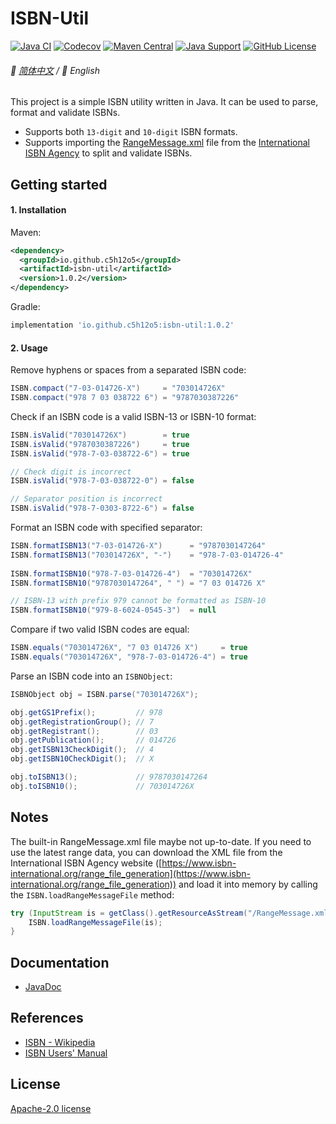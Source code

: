 # ISBN-Util

[![Java CI](https://img.shields.io/github/actions/workflow/status/c5h12o5/isbn-util/code-coverage.yml?logo=github)](https://github.com/c5h12o5/isbn-util/actions/workflows/code-coverage.yml)
[![Codecov](https://img.shields.io/codecov/c/github/c5h12o5/isbn-util?logo=codecov)](https://app.codecov.io/gh/c5h12o5/isbn-util)
[![Maven Central](https://img.shields.io/maven-central/v/io.github.c5h12o5/isbn-util?logo=apache-maven)](https://search.maven.org/artifact/io.github.c5h12o5/isbn-util)
[![Java Support](https://img.shields.io/badge/Java-8+-green?logo=oracle)](https://www.oracle.com/java/)
[![GitHub License](https://img.shields.io/github/license/c5h12o5/isbn-util?logo=apache&color=4D7A97)](LICENSE)

###### 📖 [简体中文](README.md) / 📖 English

This project is a simple ISBN utility written in Java. It can be used to parse, format and validate ISBNs.

* Supports both `13-digit` and `10-digit` ISBN formats.
* Supports importing the [RangeMessage.xml](https://www.isbn-international.org/range_file_generation) file from the [International ISBN Agency](https://www.isbn-international.org) to split and validate ISBNs.

## Getting started

#### 1. Installation

Maven:
```xml
<dependency>
  <groupId>io.github.c5h12o5</groupId>
  <artifactId>isbn-util</artifactId>
  <version>1.0.2</version>
</dependency>
```

Gradle:
```groovy
implementation 'io.github.c5h12o5:isbn-util:1.0.2'
```

#### 2. Usage

Remove hyphens or spaces from a separated ISBN code:
```java
ISBN.compact("7-03-014726-X")     = "703014726X"
ISBN.compact("978 7 03 038722 6") = "9787030387226"
```

Check if an ISBN code is a valid ISBN-13 or ISBN-10 format:
```java
ISBN.isValid("703014726X")        = true
ISBN.isValid("9787030387226")     = true
ISBN.isValid("978-7-03-038722-6") = true

// Check digit is incorrect
ISBN.isValid("978-7-03-038722-0") = false

// Separator position is incorrect
ISBN.isValid("978-7-0303-8722-6") = false
```

Format an ISBN code with specified separator:
```java
ISBN.formatISBN13("7-03-014726-X")      = "9787030147264"
ISBN.formatISBN13("703014726X", "-")    = "978-7-03-014726-4"
        
ISBN.formatISBN10("978-7-03-014726-4")  = "703014726X"
ISBN.formatISBN10("9787030147264", " ") = "7 03 014726 X"

// ISBN-13 with prefix 979 cannot be formatted as ISBN-10
ISBN.formatISBN10("979-8-6024-0545-3")  = null
```

Compare if two valid ISBN codes are equal:
```java
ISBN.equals("703014726X", "7 03 014726 X")     = true
ISBN.equals("703014726X", "978-7-03-014726-4") = true
```

Parse an ISBN code into an `ISBNObject`:
```java
ISBNObject obj = ISBN.parse("703014726X");

obj.getGS1Prefix();         // 978
obj.getRegistrationGroup(); // 7
obj.getRegistrant();        // 03
obj.getPublication();       // 014726
obj.getISBN13CheckDigit();  // 4
obj.getISBN10CheckDigit();  // X

obj.toISBN13();             // 9787030147264 
obj.toISBN10();             // 703014726X
```        

## Notes

The built-in RangeMessage.xml file maybe not up-to-date. If you need to use the latest range data, you can download the XML file from the International ISBN Agency website ([https://www.isbn-international.org/range_file_generation](https://www.isbn-international.org/range_file_generation)) and load it into memory by calling the `ISBN.loadRangeMessageFile` method:
```java
try (InputStream is = getClass().getResourceAsStream("/RangeMessage.xml")) {
    ISBN.loadRangeMessageFile(is);
}
```

## Documentation

* [JavaDoc](https://javadoc.io/doc/io.github.c5h12o5/isbn-util/latest/index.html)

## References

* [ISBN - Wikipedia](https://en.wikipedia.org/wiki/ISBN)
* [ISBN Users' Manual](https://www.isbn-international.org/sites/default/files/ISBN%20International%20Users%20Manual%20-%207th%20edition_absolutely_final.docx)

## License

[Apache-2.0 license](LICENSE)
